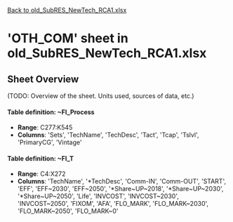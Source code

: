 [Back to old_SubRES_NewTech_RCA1.xlsx](README.md)

# 'OTH_COM' sheet in old_SubRES_NewTech_RCA1.xlsx

## Sheet Overview

(TODO: Overview of the sheet. Units used, sources of data, etc.)

#### Table definition: ~FI_Process
- **Range**: C277:K545
- **Columns**: 'Sets', 'TechName', 'TechDesc', 'Tact', 'Tcap', 'Tslvl', 'PrimaryCG', 'Vintage'

#### Table definition: ~FI_T
- **Range**: C4:X272
- **Columns**: 'TechName', '*TechDesc', 'Comm-IN', 'Comm-OUT', 'START', 'EFF', 'EFF\~2030', 'EFF\~2050', '*Share\~UP\~2018', '*Share\~UP\~2030', '*Share\~UP\~2050', 'Life', 'INVCOST', 'INVCOST\~2030', 'INVCOST\~2050', 'FIXOM', 'AFA', 'FLO_MARK', 'FLO_MARK\~2030', 'FLO_MARK\~2050', 'FLO_MARK\~0'

